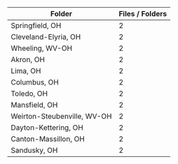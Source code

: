 | Folder                      |   Files / Folders |
|-----------------------------|-------------------|
| Springfield, OH             |                 2 |
| Cleveland-Elyria, OH        |                 2 |
| Wheeling, WV-OH             |                 2 |
| Akron, OH                   |                 2 |
| Lima, OH                    |                 2 |
| Columbus, OH                |                 2 |
| Toledo, OH                  |                 2 |
| Mansfield, OH               |                 2 |
| Weirton-Steubenville, WV-OH |                 2 |
| Dayton-Kettering, OH        |                 2 |
| Canton-Massillon, OH        |                 2 |
| Sandusky, OH                |                 2 |